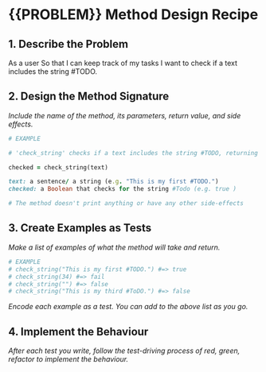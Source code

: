# {{PROBLEM}} Method Design Recipe

## 1. Describe the Problem

As a user
So that I can keep track of my tasks
I want to check if a text includes the string #TODO.

## 2. Design the Method Signature

_Include the name of the method, its parameters, return value, and side effects._

```ruby
# EXAMPLE

# 'check_string' checks if a text includes the string #TODO, returning a boolean value.

checked = check_string(text)

text: a sentence/ a string (e.g. "This is my first #TODO.")
checked: a Boolean that checks for the string #Todo (e.g. true )

# The method doesn't print anything or have any other side-effects
```

## 3. Create Examples as Tests

_Make a list of examples of what the method will take and return._

```ruby
# EXAMPLE
# check_string("This is my first #TODO.") #=> true
# check_string(34) #=> fail
# check_string("") #=> false
# check_string("This is my third #ToDO.") #=> false
```

_Encode each example as a test. You can add to the above list as you go._

## 4. Implement the Behaviour

_After each test you write, follow the test-driving process of red, green, refactor to implement the behaviour._


<!-- BEGIN GENERATED SECTION DO NOT EDIT -->